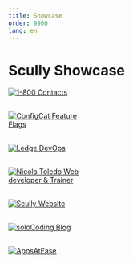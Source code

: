 ```yaml
---
title: Showcase
order: 9900
lang: en
---
```


# Scully Showcase

[![1-800 Contacts](/assets/1800contacts_logo_indigo.png)](https://www.1800contacts.com/)
<br />

[![ConfigCat Feature Flags](https://configcat.com/images/shared/configcat-logo-horiz.svg)](https://configcat.com)
<br />

[![Ledge DevOps](https://devops.phodal.com/assets/images/logo.svg)](https://devops.phodal.com/home)
<br />

[![Nicola Toledo Web developer & Trainer](https://www.nicolatoledo.dev/assets/logo-letter-black.png)](https://www.nicolatoledo.dev/)
<br />

[![Scully Website](/assets/scullyio-logo.svg)](https://scully.io/)
<br />

[![soloCoding Blog](/assets/solocoding-logo.png)](https://solocoding.dev/)
<br />

[![AppsAtEase](https://firebasestorage.googleapis.com/v0/b/uae-dev.appspot.com/o/apps-at-ease-full-white-bg.png?alt=media)](https://appsatease.com/)
<br />

<style> 
img {
    max-width: 150px;
    height: auto;
    margin-bottom: 16px;
}
</style>
